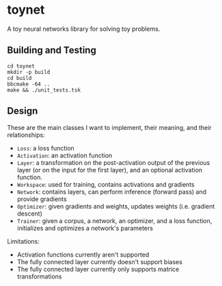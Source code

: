 # toynet

A toy neural networks library for solving toy problems.

## Building and Testing

```
cd toynet
mkdir -p build
cd build
bbcmake -64 ..
make && ./unit_tests.tsk
```

## Design

These are the main classes I want to implement, their meaning, and their relationships:

- `Loss`: a loss function
- `Activation`: an activation function
- `Layer`: a transformation on the post-activation output of the previous layer (or on the input for the first layer), and an optional activation function.
- `Workspace`: used for training, contains activations and gradients
- `Network`: contains layers, can perform inference (forward pass) and provide gradients
- `Optimizer`: given gradients and weights, updates weights (i.e. gradient descent)
- `Trainer`: given a corpus, a network, an optimizer, and a loss function, initializes and optimizes a network's parameters

Limitations:

- Activation functions currently aren't supported
- The fully connected layer currently doesn't support biases
- The fully connected layer currently only supports matrice transformations
